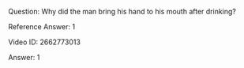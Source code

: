 Question: Why did the man bring his hand to his mouth after drinking?

Reference Answer: 1

Video ID: 2662773013

Answer: 1

